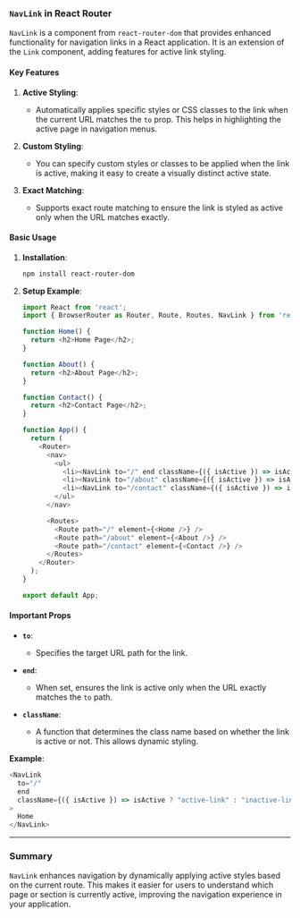 ### `NavLink` in React Router

`NavLink` is a component from `react-router-dom` that provides enhanced functionality for navigation links in a React application. It is an extension of the `Link` component, adding features for active link styling.

#### Key Features

1. **Active Styling**:
   - Automatically applies specific styles or CSS classes to the link when the current URL matches the `to` prop. This helps in highlighting the active page in navigation menus.

2. **Custom Styling**:
   - You can specify custom styles or classes to be applied when the link is active, making it easy to create a visually distinct active state.

3. **Exact Matching**:
   - Supports exact route matching to ensure the link is styled as active only when the URL matches exactly. 

#### Basic Usage

1. **Installation**:
   ```bash
   npm install react-router-dom
   ```

2. **Setup Example**:
   ```javascript
   import React from 'react';
   import { BrowserRouter as Router, Route, Routes, NavLink } from 'react-router-dom';

   function Home() {
     return <h2>Home Page</h2>;
   }

   function About() {
     return <h2>About Page</h2>;
   }

   function Contact() {
     return <h2>Contact Page</h2>;
   }

   function App() {
     return (
       <Router>
         <nav>
           <ul>
             <li><NavLink to="/" end className={({ isActive }) => isActive ? "active-link" : ""}>Home</NavLink></li>
             <li><NavLink to="/about" className={({ isActive }) => isActive ? "active-link" : ""}>About</NavLink></li>
             <li><NavLink to="/contact" className={({ isActive }) => isActive ? "active-link" : ""}>Contact</NavLink></li>
           </ul>
         </nav>

         <Routes>
           <Route path="/" element={<Home />} />
           <Route path="/about" element={<About />} />
           <Route path="/contact" element={<Contact />} />
         </Routes>
       </Router>
     );
   }

   export default App;
   ```

#### Important Props

- **`to`**:
  - Specifies the target URL path for the link.

- **`end`**:
  - When set, ensures the link is active only when the URL exactly matches the `to` path.

- **`className`**:
  - A function that determines the class name based on whether the link is active or not. This allows dynamic styling.

**Example**:
```javascript
<NavLink 
  to="/" 
  end 
  className={({ isActive }) => isActive ? "active-link" : "inactive-link"}
>
  Home
</NavLink>
```

---

### Summary

`NavLink` enhances navigation by dynamically applying active styles based on the current route. This makes it easier for users to understand which page or section is currently active, improving the navigation experience in your application.
